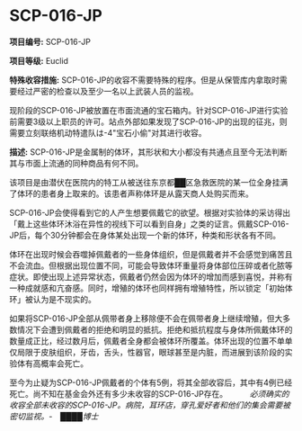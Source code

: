 # SCP-016-JP

**项目编号:**  SCP-016-JP

**项目等级:**  Euclid

**特殊收容措施:**  SCP-016-JP的收容不需要特殊的程序。但是从保管库内拿取时需要经过严密的检查以及至少一名以上武装人员的监视。

现阶段的SCP-016-JP被放置在市面流通的宝石箱内。针对SCP-016-JP进行实验前需要3级以上职员的许可。站点外部如果发现了SCP-016-JP的出现的征兆，则需要立刻联络机动特遣队は-4"宝石小偷"对其进行收容。

**描述:**  SCP-016-JP是金属制的体环，其形状和大小都没有共通点且至今无法判断其与市面上流通的同种商品有何不同。

该项目是由潜伏在医院内的特工从被送往东京都██区急救医院的某一位全身挂满了体环的患者身上取来的。该患者声称体环是从露天商人处购买而来。

SCP-016-JP会使得看到它的人产生想要佩戴它的欲望。根据对实验体的采访得出「戴上这些体环沐浴在异性的视线下可以看到自身」之类的证言。佩戴SCP-016-JP后，每个30分钟都会在身体某处出现一个新的体环，种类和形状各有不同。

体环在出现时候会吞噬掉佩戴者的一些身体组织，但是佩戴者并不会感觉到痛苦且不会流血。但根据出现位置不同，可能会导致体环重量将身体部位压碎或者化脓等症状。即使出现上述异常状态，佩戴者仍然会因为体环的增加而感到喜悦，并称有一种成就感和亢奋感。同时，增殖的体环也同样拥有增殖特性，所以锁定「初始体环」被认为是不现实的。

如果将SCP-016-JP全部从佩带者身上移除便不会在佩带者身上继续增殖，但大多数情况下会遭到佩戴者的拒绝和明显的抵抗。拒绝和抵抗程度与身体所佩戴体环的数量成正比，经过数月后，佩戴者全身都会被体环所覆盖。体环出现的位置不单单仅局限于皮肤组织，牙齿，舌头，性器官，眼球甚至是内脏，而进展到该阶段的实验体有高概率会死亡。

至今为止疑为SCP-016-JP佩戴者的个体有5例，将其全部收容后，其中有4例已经死亡。尚不知在基金会外还有多少未收容的SCP-016-JP存在。
　
　
*必须确实的收容全部未收容的SCP-016-JP。病院，耳环店，穿孔爱好者和他们的集会需要被密切监视。-　████博士* 

